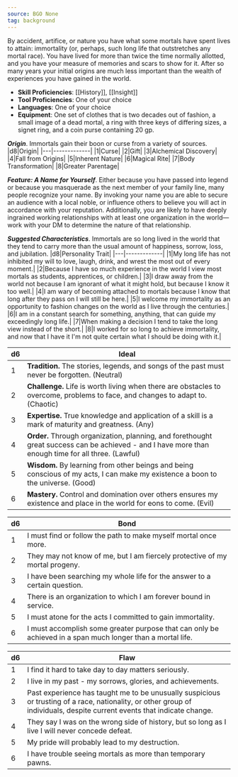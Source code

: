 ```yaml
---
source: BGO None
tag: background
---
```


By accident, artifice, or nature you have what some mortals have spent lives to attain: immortality (or, perhaps, such long life that outstretches any mortal race). You have lived for more than twice the time normally allotted, and you have your measure of memories and scars to show for it. After so many years your initial origins are much less important than the wealth of experiences you have gained in the world.


- **Skill Proficiencies**: [[History]], [[Insight]]
- **Tool Proficiencies**: One of your choice
- **Languages**: One of your choice
- **Equipment**: One set of clothes that is two decades out of fashion, a small image of a dead mortal, a ring with three keys of differing sizes, a signet ring, and a coin purse containing 20 gp.


**_Origin_**. Immortals gain their boon or curse from a variety of sources.
|d8|Origin|
|---|-------------|
|1|Curse|
|2|Gift|
|3|Alchemical Discovery|
|4|Fall from Origins|
|5|Inherent Nature|
|6|Magical Rite|
|7|Body Transformation|
|8|Greater Parentage|


**_Feature: A Name for Yourself_**. Either because you have passed into legend or because you masquerade as the next member of your family line, many people recognize your name. By invoking your name you are able to secure an audience with a local noble, or influence others to believe you will act in accordance with your reputation. Additionally, you are likely to have deeply ingrained working relationships with at least one organization in the world—work with your DM to determine the nature of that relationship.

**_Suggested Characteristics_**. Immortals are so long lived in the world that they tend to carry more than the usual amount of happiness, sorrow, loss, and jubilation.
|d8|Personality Trait|
|---|-------------|
|1|My long life has not inhibited my will to love, laugh, drink, and wrest the most out of every moment.|
|2|Because I have so much experience in the world I view most mortals as students, apprentices, or children.|
|3|I draw away from the world not because I am ignorant of what it might hold, but because I know it too well.|
|4|I am wary of becoming attached to mortals because I know that long after they pass on I will still be here.|
|5|I welcome my immortality as an opportunity to fashion changes on the world as I live through the centuries.|
|6|I am in a constant search for something, anything, that can guide my exceedingly long life.|
|7|When making a decision I tend to take the long view instead of the short.|
|8|I worked for so long to achieve immortality, and now that I have it I'm not quite certain what I should be doing with it.|

|d6|Ideal|
|---|-------------|
|1|**Tradition.** The stories, legends, and songs of the past must never be forgotten. (Neutral)|
|2|**Challenge.** Life is worth living when there are obstacles to overcome, problems to face, and changes to adapt to. (Chaotic)|
|3|**Expertise.** True knowledge and application of a skill is a mark of maturity and greatness. (Any)|
|4|**Order.** Through organization, planning, and forethought great success can be achieved - and I have more than enough time for all three. (Lawful)|
|5|**Wisdom.**  By learning from other beings and being conscious of my acts, I can make my existence a boon to the universe. (Good)|
|6|**Mastery.** Control and domination over others ensures my existence and place in the world for eons to come. (Evil)|

|d6|Bond|
|---|-------------|
|1|I must find or follow the path to make myself mortal once more.|
|2|They may not know of me, but I am fiercely protective of my mortal progeny.|
|3|I have been searching my whole life for the answer to a certain question.|
|4|There is an organization to which I am forever bound in service.|
|5|I must atone for the acts I committed to gain immortality.|
|6|I must accomplish some greater purpose that can only be achieved in a span much longer than a mortal life.|

|d6|Flaw|
|---|-------------|
|1|I find it hard to take day to day matters seriously.|
|2|I live in my past - my sorrows, glories, and achievements.|
|3|Past experience has taught me to be unusually suspicious or trusting of a race, nationality, or other group of individuals, despite current events that indicate change.|
|4|They say I was on the wrong side of history, but so long as I live I will never concede defeat.|
|5|My pride will probably lead to my destruction.|
|6|I have trouble seeing mortals as more than temporary pawns.|

